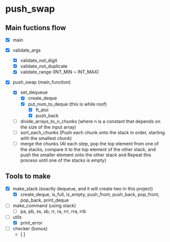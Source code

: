 # push_swap

## Main fuctions flow
- [x] main

- [x] validate_args
	- [x] validate_not_digit
	- [x] validate_not_duplicate
	- [x] validate_range (INT_MIN ~ INT_MAX)
- [x] push_swap (main_function)
	- [x] set_dequeue 
		- [x] create_deque
		- [x] put_num_to_deque (this is while roof)
			- [x] ft_atoi
			- [x] push_back
	- [ ] divide_arrays_to_n_chunks (where n is a constant that depends on the size of the input array)
	- [ ] sort_each_chunks (Push each chunk onto the stack in order, starting with the smallest chunk)
	- [ ] merge the chunks (At each step, pop the top element from one of the stacks, compare it to the top element of the other stack, and push the smaller element onto the other stack and Repeat this process until one of the stacks is empty)

## Tools to make
- [x] make_stack (exactly dequeue, and it will create two in this project)
	- [x] create_deque, is_full, is_empty, push_front, push_back, pop_front, pop_back, print_deque

- [ ] make_command (using stack)
	- [ ] pa, pb, ss, sb, rr, ra, rrr, rra, rrb

- [ ] utils
	- [x] print_error

- [ ] checker (bonus)
	- [ ] 